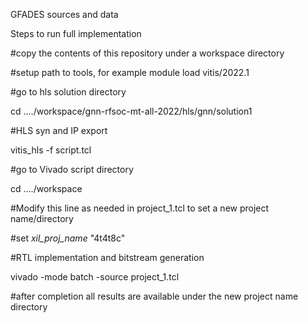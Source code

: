 GFADES sources and data

Steps to run full implementation

#copy the contents of this repository under a workspace directory

#setup path to tools, for example
module load vitis/2022.1

#go to hls solution directory

cd ..../workspace/gnn-rfsoc-mt-all-2022/hls/gnn/solution1

#HLS syn and IP export

vitis_hls -f script.tcl 

#go to Vivado script directory

cd ..../workspace

#Modify this line as needed in project_1.tcl to set a new project name/directory 

#set _xil_proj_name_ "4t4t8c"

#RTL implementation and bitstream generation

vivado -mode batch -source project_1.tcl  

#after completion all results are available under the new project name directory
